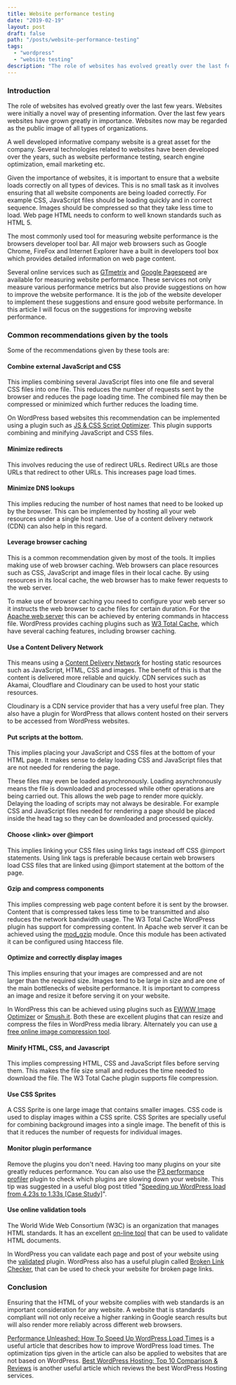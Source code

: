 ```yaml
---
title: Website performance testing
date: "2019-02-19"
layout: post
draft: false
path: "/posts/website-performance-testing"
tags:
  - "wordpress"
  - "website testing"
description: "The role of websites has evolved greatly over the last few years. Websites were initially a novel way of presenting information. Over the last few years websites have grown greatly in importance. Websites now may be regarded as the public image of all types of organizations."
---
```


### Introduction
The role of websites has evolved greatly over the last few years. Websites were initially a novel way of presenting information. Over the last few years websites have grown greatly in importance. Websites now may be regarded as the public image of all types of organizations.

A well developed informative company website is a great asset for the company. Several technologies related to websites have been developed over the years, such as website performance testing, search engine optimization, email marketing etc.

Given the importance of websites, it is important to ensure that a website loads correctly on all types of devices. This is no small task as it involves ensuring that all website components are being loaded correctly. For example CSS, JavaScript files should be loading quickly and in correct sequence. Images should be compressed so that they take less time to load. Web page HTML needs to conform to well known standards such as HTML 5.

The most commonly used tool for measuring website performance is the browsers developer tool bar. All major web browsers such as Google Chrome, FireFox and Internet Explorer have a built in developers tool box which provides detailed information on web page content.

Several online services such as [GTmetrix](https://gtmetrix.com) and [Google Pagespeed](http://developers.google.com/speed/pagespeed/insights/) are available for measuring website performance. These services not only measure various performance metrics but also provide suggestions on how to improve the website performance. It is the job of the website developer to implement these suggestions and ensure good website performance. In this article I will focus on the suggestions for improving website performance.

### Common recommendations given by the tools
Some of the recommendations given by these tools are:

#### Combine external JavaScript and CSS
This implies combining several JavaScript files into one file and several CSS files into one file. This reduces the number of requests sent by the browser and reduces the page loading time. The combined file may then be compressed or minimized which further reduces the loading time.

On WordPress based websites this recommendation can be implemented using a plugin such as [JS & CSS Script Optimizer](https://wordpress.org/plugins/js-css-script-optimizer/). This plugin supports combining and minifying JavaScript and CSS files.

#### Minimize redirects
This involves reducing the use of redirect URLs. Redirect URLs are those URLs that redirect to other URLs. This increases page load times.

#### Minimize DNS lookups
This implies reducing the number of host names that need to be looked up by the browser. This can be implemented by hosting all your web resources under a single host name. Use of a content delivery network (CDN) can also help in this regard.

#### Leverage browser caching
This is a common recommendation given by most of the tools. It implies making use of web browser caching. Web browsers can place resources such as CSS, JavaScript and image files in their local cache. By using resources in its local cache, the web browser has to make fewer requests to the web server.

To make use of browser caching you need to configure your web server so it instructs the web browser to cache files for certain duration. For the [Apache web server](http://www.apache.org/) this can be achieved by entering commands in htaccess file. WordPress provides caching plugins such as [W3 Total Cache](https://wordpress.org/plugins/w3-total-cache/), which have several caching features, including browser caching.

#### Use a Content Delivery Network
This means using a [Content Delivery Network](http://en.wikipedia.org/wiki/Content_delivery_network) for hosting static resources such as JavaScript, HTML, CSS and images. The benefit of this is that the content is delivered more reliable and quickly. CDN services such as Akamai, Cloudflare and Cloudinary can be used to host your static resources.

Cloudinary is a CDN service provider that has a very useful free plan. They also have a plugin for WordPress that allows content hosted on their servers to be accessed from WordPress websites.

#### Put scripts at the bottom.
This implies placing your JavaScript and CSS files at the bottom of your HTML page. It makes sense to delay loading CSS and JavaScript files that are not needed for rendering the page.

These files may even be loaded asynchronously. Loading asynchronously means the file is downloaded and processed while other operations are being carried out. This allows the web page to render more quickly. Delaying the loading of scripts may not always be desirable. For example CSS and JavaScript files needed for rendering a page should be placed inside the head tag so they can be downloaded and processed quickly.

#### Choose &lt;link&gt; over @import
This implies linking your CSS files using links tags instead off CSS @import statements. Using link tags is preferable because certain web browsers load CSS files that are linked using @import statement at the bottom of the page.

#### Gzip and compress components
This implies compressing web page content before it is sent by the browser. Content that is compressed takes less time to be transmitted and also reduces the network bandwidth usage. The W3 Total Cache WordPress plugin has support for compressing content. In Apache web server it can be achieved using the [mod_gzip](http://en.wikipedia.org/wiki/Mod_gzip) module. Once this module has been activated it can be configured using htaccess file.

#### Optimize and correctly display images
This implies ensuring that your images are compressed and are not larger than the required size. Images tend to be large in size and are one of the main bottlenecks of website performance. It is important to compress an image and resize it before serving it on your website.

In WordPress this can be achieved using plugins such as [EWWW Image Optimizer](https://wordpress.org/plugins/ewww-image-optimizer/) or [Smush.it](https://wordpress.org/plugins/wp-smushit/). Both these are excellent plugins that can resize and compress the files in WordPress media library. Alternately you can use [a free online image compression tool](https://www.websiteplanet.com/webtools/imagecompressor/).

#### Minify HTML, CSS, and Javascript
This implies compressing HTML, CSS and JavaScript files before serving them. This makes the file size small and reduces the time needed to download the file. The W3 Total Cache plugin supports file compression.

#### Use CSS Sprites
A CSS Sprite is one large image that contains smaller images. CSS code is used to display images within a CSS sprite. CSS Sprites are specially useful for combining background images into a single image. The benefit of this is that it reduces the number of requests for individual images.

#### Monitor plugin performance
Remove the plugins you don't need. Having too many plugins on your site greatly reduces performance. You can also use the [P3 performance profiler](https://wordpress.org/plugins/p3-profiler/screenshots) plugin to check which plugins are slowing down your website. This tip was suggested in a useful blog post titled "[Speeding up WordPress load from 4.23s to 1.33s [Case Study]](http://startbloggingonline.com/speed-up-wordpress/)".

#### Use online validation tools
The World Wide Web Consortium (W3C) is an organization that manages HTML standards. It has an excellent [on-line tool](http://validator.w3.org/) that can be used to validate HTML documents.

In WordPress you can validate each page and post of your website using the [validated](https://wordpress.org/plugins/validated/) plugin. WordPress also has a useful plugin called [Broken Link Checker](https://wordpress.org/plugins/broken-link-checker/), that can be used to check your website for broken page links.


### Conclusion
Ensuring that the HTML of your website complies with web standards is an important consideration for any website. A website that is standards compliant will not only receive a higher ranking in Google search results but will also render more reliably across different web browsers.

[Performance Unleashed: How To Speed Up WordPress Load Times](http://diythemes.com/thesis/improve-website-pagespeed/) is a useful article that describes how to improve WordPress load times. The optimization tips given in the article can also be applied to websites that are not based on WordPress. [Best WordPress Hosting: Top 10 Comparison & Reviews](https://websitesetup.org/best-wordpress-hosting-performance/) is another useful article which reviews the best WordPress Hosting services.

